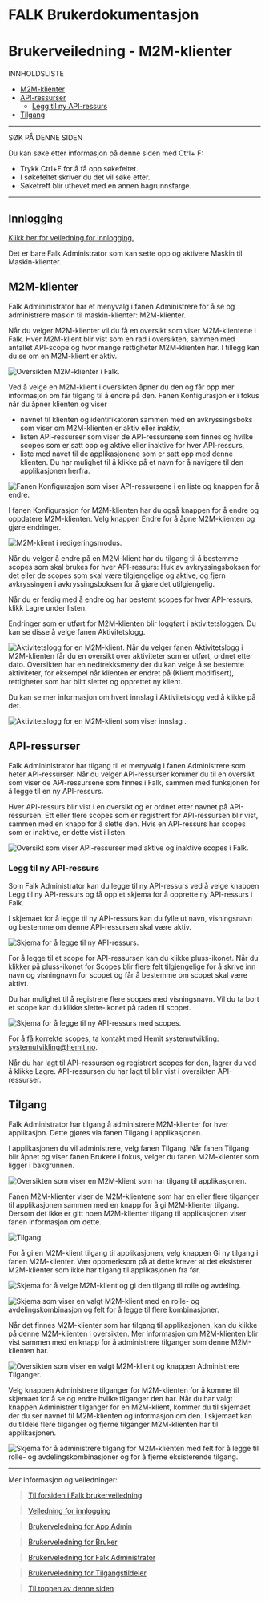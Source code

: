 
# FALK Brukerdokumentasjon

# <a name='Brukerveiledning---m2m-klienter'></a>Brukerveiledning - M2M-klienter

INNHOLDSLISTE
<!-- vscode-markdown-toc -->
* [M2M-klienter](#M2M-klienter)
* [API-ressurser](#API-ressurser)
	* [Legg til ny API-ressurs](#LeggtilnyAPI-ressurs)
* [Tilgang](#Tilgang)

<!-- vscode-markdown-toc-config
	numbering=false
	autoSave=true
	/vscode-markdown-toc-config -->
<!-- /vscode-markdown-toc -->

---

SØK PÅ DENNE SIDEN

Du kan søke etter informasjon på denne siden med Ctrl+ F: 
- Trykk Ctrl+F for å få opp søkefeltet.
- I søkefeltet skriver du det vil søke etter.
- Søketreff blir uthevet med en annen bagrunnsfarge.  


---

## Innlogging
[Klikk her for veiledning for innlogging.](LoggInn.md)

Det er bare Falk Administrator som kan sette opp og aktivere Maskin til Maskin-klienter.

## <a name='M2M-klienter'></a>M2M-klienter
Falk Admininistrator har et menyvalg i fanen Administrere for å se og administrere maskin til maskin-klienter: M2M-klienter. 

Når du velger M2M-klienter vil du få en oversikt som viser M2M-klientene i Falk. 
Hver M2M-klient blir vist som en rad i oversikten, sammen med antallet API-scope og hvor mange rettigheter M2M-klienten har. I tillegg kan du se om en M2M-klient er aktiv.

![Oversikten M2M-klienter i Falk.](img\Falk2.5\m2m-klienter.png)

Ved å velge en M2M-klient i oversikten åpner du den og får opp mer informasjon om får tilgang til å endre på den. Fanen Konfigurasjon er i fokus når du åpner klienten og viser 
- navnet til klienten og identifikatoren sammen med en avkryssingsboks som viser om M2M-klienten er aktiv eller inaktiv, 
- listen API-ressurser som viser de API-ressursene som finnes og hvilke scopes som er satt opp og aktive eller inaktive for hver API-ressurs, 
- liste med navet til de applikasjonene som er satt opp med denne klienten. Du har mulighet til å klikke på et navn for å navigere til den applikasjonen herfra.  

![Fanen Konfigurasjon som viser API-ressursene i en liste og knappen for å endre.](img\Falk2.5\m2m-klient-Konfigurasjon.png)
 
I fanen Konfigurasjon for M2M-klienten har du også knappen for å endre og oppdatere M2M-klienten. Velg knappen Endre for å åpne M2M-klienten og gjøre endringer. 

![M2M-klient i redigeringsmodus.](img\Falk2.5\m2mklient-KonfigurasjonEndre.png)

Når du velger å endre på en M2M-klient har du tilgang til å bestemme scopes som skal brukes for hver API-ressurs: Huk av avkryssingsboksen for det eller de scopes som skal være tilgjengelige og aktive, og fjern avkryssingen i avkryssingsboksen for å gjøre det utilgjengelig. 

Når du er ferdig med å endre og har bestemt scopes for hver API-ressurs, klikk Lagre under listen. 

Endringer som er utført for M2M-klienten blir loggført i aktivitetsloggen. Du kan se disse å velge fanen Aktivitetslogg. 

![Aktivitetslogg for en M2M-klient.](img\Falk2.5\m2mklient-Aktivitetslogg.png)
Når du velger fanen Aktivitetslogg i M2M-klienten får du en oversikt over aktiviteter som er utført, ordnet etter dato. Oversikten har en nedtrekksmeny der du kan velge å se bestemte aktiviteter, for eksempel når klienten er endret på (Klient modifisert), rettigheter som har blitt slettet og opprettet ny klient. 

Du kan se mer informasjon om hvert innslag i Aktivitetslogg ved å klikke på det. 

![Aktivitetslogg for en M2M-klient som viser innslag .](img\Falk2.5\m2m-klient-AktivitetsloggKlientModifisert_Utvidet.png)


## <a name='API-ressurser'></a>API-ressurser
Falk Admininistrator har tilgang til et menyvalg i fanen Administrere som heter API-ressurser. Når du velger API-ressurser kommer du til en oversikt som viser de API-ressursene som finnes i Falk, sammen med funksjonen for å legge til en ny API-ressurs. 

Hver API-ressurs blir vist i en oversikt og er ordnet etter navnet på API-ressursen. Ett eller flere scopes som er registrert for API-ressursen blir vist, sammen med en knapp for å slette den. Hvis en API-ressurs har scopes som er inaktive, er dette vist i listen. 

![Oversikt som viser API-ressurser med aktive og inaktive scopes i Falk.](img\Falk2.5\m2m-API-ressurser.png)

### <a name='LeggtilnyAPI-ressurs'></a>Legg til ny API-ressurs
Som Falk Administrator kan du legge til ny API-ressurs ved å velge knappen Legg til ny API-ressurs og få opp et skjema for å opprette ny API-ressurs i Falk.

I skjemaet for å legge til ny API-ressurs kan du fylle ut navn, visningsnavn og bestemme om denne API-ressursen skal være aktiv. 

![Skjema for å legge til ny API-ressurs.](img\Falk2.5\m2m-API-ressursLeggTil.png)

For å legge til et scope for API-ressursen kan du klikke pluss-ikonet. Når du klikker på pluss-ikonet for Scopes blir flere felt tilgjengelige for å skrive inn navn og visningnavn for scopet og får å bestemme om scopet skal være aktivt. 

Du har mulighet til å registrere flere scopes med visningsnavn. Vil du ta bort et scope kan du klikke slette-ikonet på raden til scopet.

![Skjema for å legge til ny API-ressurs med scopes.](img\Falk2.5\m2m-API-ressursLeggTilScopes.png)

For å få korrekte scopes, ta kontakt med Hemit systemutvikling: [systemutvikling@hemit.no](mailto:systemutvikling@hemit.no).

Når du har lagt til API-ressursen og registrert scopes for den, lagrer du ved å klikke Lagre. API-ressursen du har lagt til blir vist i oversikten API-ressurser.

## <a name='Tilgang'></a>Tilgang
Falk Administrator har tilgang å administrere M2M-klienter for hver applikasjon. Dette gjøres via fanen Tilgang i applikasjonen. 

I applikasjonen du vil administrere, velg fanen Tilgang. Når fanen Tilgang blir åpnet og viser fanen Brukere i fokus, velger du fanen M2M-klienter som ligger i bakgrunnen. 


![Oversikten som viser en M2M-klient som har tilgang til applikasjonen.](img\Falk2.5\m2m-TilgangAdministrer.png)

Fanen M2M-klienter viser de M2M-klientene som har en eller flere tilganger til applikasjonen sammen med en knapp for å gi M2M-klienter tilgang. 
Dersom det ikke er gitt noen M2M-klienter tilgang til applikasjonen viser fanen informasjon om dette. 

![Tilgang](img\Falk2.5\m2m-tilgang.png)

For å gi en M2M-klient tilgang til applikasjonen, velg knappen Gi ny tilgang i fanen M2M-klienter. Vær oppmerksom på at dette krever at det eksisterer M2M-klienter som ikke har tilgang til applikasjonen fra før.

![Skjema for å velge M2M-klient og gi den tilgang til rolle og avdeling.](img\Falk2.5\m2m-Tilgang-GiNy.png)

![Skjema som viser en valgt M2M-klient med en rolle- og avdelingskombinasjon og felt for å legge til flere kombinasjoner.](img\Falk2.5\m2m-TilgangGiNy2.png)

Når det finnes M2M-klienter som har tilgang til applikasjonen, kan du klikke på denne M2M-klienten i oversikten. Mer informasjon om M2M-klienten blir vist sammen med en knapp for å administrere tilganger som denne M2M-klienten har. 

![Oversikten som viser en valgt M2M-klient og knappen Administrere Tilganger.](img\Falk2.5\m2m-TilgangAdministrer2.png)

Velg knappen Administrere tilganger for M2M-klienten for å komme til skjemaet for å se og endre hvilke tilganger den har. Når du har valgt knappen Administrer tilganger for en M2M-klient, kommer du til skjemaet der du ser navnet til M2M-klienten og informasjon om den. I skjemaet kan du tildele flere tilganger og fjerne tilganger M2M-klienten har til applikasjonen.

![Skjema for å administrere tilgang for M2M-klienten med felt for å legge til rolle- og avdelingskombinasjoner og for å fjerne eksisterende tilgang.](img\Falk2.5\m2m-TilgangAdministrer3.png)

---

Mer informasjon og veiledninger:

>[ Til forsiden i Falk brukerveiledning](README.md)

>[ Veiledning for innlogging](LoggInn.md)

>[ Brukerveledning for App Admin](Brukerdokumentasjon-applikasjonsadmin.md)

>[ Brukerveledning for Bruker](Brukerdokumentasjon-bruker.md)

>[ Brukerveledning for Falk Administrator](Brukerdokumentasjon-falkadmin.md)

>[ Brukerveledning for Tilgangstildeler](Brukerdokumentasjon-tilgangstildeler.md)

>[ Til toppen av denne siden](#brukerveiledning---m2m-klienter)